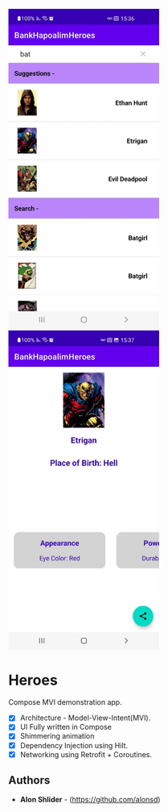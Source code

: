 <img src="https://github.com/alonsd/BankHapoalimHeroes/blob/main/main_screen.jpeg" width="300"/> <img src="https://github.com/alonsd/BankHapoalimHeroes/blob/main/hero_details_screen.jpeg" width="300"/> 

# Heroes

Compose MVI demonstration app. 
 
- [x] Architecture - Model-View-Intent(MVI). 
- [x] UI Fully written in Compose
- [x] Shimmering animation 
- [x] Dependency Injection using Hilt.
- [x] Networking using Retrofit + Coroutines.

## Authors

* **Alon Shlider** - (https://github.com/alonsd)
